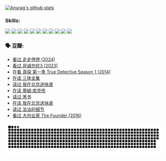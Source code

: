 
[![Anurag's github stats](https://github-readme-stats.vercel.app/api?username=w940853815)](https://github.com/anuraghazra/github-readme-stats)

### Skills:

<code><img height="32" src="https://cdn.jsdelivr.net/npm/simple-icons@v5/icons/python.svg"></code>
<code><img height="32" src="https://cdn.jsdelivr.net/npm/simple-icons@v5/icons/javascript.svg"></code>
<code><img height="32" src="https://cdn.jsdelivr.net/npm/simple-icons@v5/icons/django.svg"></code>
<code><img height="32" src="https://cdn.jsdelivr.net/npm/simple-icons@v5/icons/flask.svg"></code>
<code><img height="32" src="https://cdn.jsdelivr.net/npm/simple-icons@v5/icons/vuetify.svg"></code>
<code><img height="32" src="https://cdn.jsdelivr.net/npm/simple-icons@v5/icons/git.svg"></code>
<code><img height="32" src="https://cdn.jsdelivr.net/npm/simple-icons@v5/icons/docker.svg"></code>
<code><img height="32" src="https://cdn.jsdelivr.net/npm/simple-icons@v5/icons/postgresql.svg"></code>
<code><img height="32" src="https://cdn.jsdelivr.net/npm/simple-icons@v5/icons/elasticsearch.svg"></code>
<code><img height="32" src="https://cdn.jsdelivr.net/npm/simple-icons@v5/icons/macos.svg"></code>
<code><img height="32" src="https://cdn.jsdelivr.net/npm/simple-icons@v5/icons/linux.svg"></code>

### 🗣 豆瓣:

<!-- DOUBAN-ACTIVITIES:START -->
- [看过 走走停停‎ (2024)](https://www.douban.com/people/136069238/status/4684430230/?_i=24548406)
- [看过 非诚勿扰3‎ (2023)](https://www.douban.com/people/136069238/status/4676324100/?_i=24548406)
- [在看 真探 第一季 True Detective Season 1‎ (2014)](https://www.douban.com/people/136069238/status/4673382852/?_i=24548406)
- [在读 三体全集](https://www.douban.com/people/136069238/status/4672842521/?_i=24548406)
- [读过 我在北京送快递](https://www.douban.com/people/136069238/status/4672842036/?_i=24548406)
- [在读 蒂姆·库克传](https://www.douban.com/people/136069238/status/4663517053/?_i=24548406)
- [读过 黑书](https://www.douban.com/people/136069238/status/4663516022/?_i=24548406)
- [在读 我在北京送快递](https://www.douban.com/people/136069238/status/4658098365/?_i=24548406)
- [读过 法治的细节](https://www.douban.com/people/136069238/status/4657347558/?_i=24548406)
- [看过 大创业家 The Founder‎ (2016)](https://www.douban.com/people/136069238/status/4649667693/?_i=24548406)
<!-- DOUBAN-ACTIVITIES:END -->


![Snake animation](https://raw.githubusercontent.com/w940853815/w940853815/output/github-contribution-grid-snake.svg)

<!--
**w940853815/w940853815** is a ✨ _special_ ✨ repository because its `README.md` (this file) appears on your GitHub profile.

Here are some ideas to get you started:

- 🔭 I’m currently working on ...
- 🌱 I’m currently learning ...
- 👯 I’m looking to collaborate on ...
- 🤔 I’m looking for help with ...
- 💬 Ask me about ...
- 📫 How to reach me: ...
- 😄 Pronouns: ...
- ⚡ Fun fact: ...
-->
